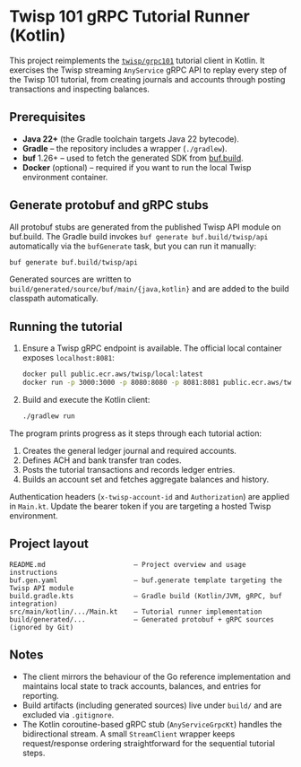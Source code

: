 # Twisp 101 gRPC Tutorial Runner (Kotlin)

This project reimplements the [`twisp/grpc101`](https://github.com/twisp/grpc101) tutorial client in Kotlin. It exercises the Twisp streaming `AnyService` gRPC API to replay every step of the Twisp 101 tutorial, from creating journals and accounts through posting transactions and inspecting balances.

## Prerequisites

* **Java 22+** (the Gradle toolchain targets Java 22 bytecode).
* **Gradle** – the repository includes a wrapper (`./gradlew`).
* **buf** 1.26+ – used to fetch the generated SDK from [buf.build](https://buf.build/twisp/api).
* **Docker** (optional) – required if you want to run the local Twisp environment container.

## Generate protobuf and gRPC stubs

All protobuf stubs are generated from the published Twisp API module on buf.build. The Gradle build invokes `buf generate buf.build/twisp/api` automatically via the `bufGenerate` task, but you can run it manually:

```sh
buf generate buf.build/twisp/api
```

Generated sources are written to `build/generated/source/buf/main/{java,kotlin}` and are added to the build classpath automatically.

## Running the tutorial

1. Ensure a Twisp gRPC endpoint is available. The official local container exposes `localhost:8081`:
   ```sh
   docker pull public.ecr.aws/twisp/local:latest
   docker run -p 3000:3000 -p 8080:8080 -p 8081:8081 public.ecr.aws/twisp/local:latest
   ```
2. Build and execute the Kotlin client:
   ```sh
   ./gradlew run
   ```

The program prints progress as it steps through each tutorial action:

1. Creates the general ledger journal and required accounts.
2. Defines ACH and bank transfer tran codes.
3. Posts the tutorial transactions and records ledger entries.
4. Builds an account set and fetches aggregate balances and history.

Authentication headers (`x-twisp-account-id` and `Authorization`) are applied in `Main.kt`. Update the bearer token if you are targeting a hosted Twisp environment.

## Project layout

```
README.md                      — Project overview and usage instructions
buf.gen.yaml                   — buf.generate template targeting the Twisp API module
build.gradle.kts               — Gradle build (Kotlin/JVM, gRPC, buf integration)
src/main/kotlin/.../Main.kt    — Tutorial runner implementation
build/generated/...            — Generated protobuf + gRPC sources (ignored by Git)
```

## Notes

* The client mirrors the behaviour of the Go reference implementation and maintains local state to track accounts, balances, and entries for reporting.
* Build artifacts (including generated sources) live under `build/` and are excluded via `.gitignore`.
* The Kotlin coroutine-based gRPC stub (`AnyServiceGrpcKt`) handles the bidirectional stream. A small `StreamClient` wrapper keeps request/response ordering straightforward for the sequential tutorial steps.
